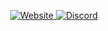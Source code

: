 <p align="center">
  <a href="https://tuixy.netlify.app/" target="_blank">
    <img src="https://img.shields.io/badge/My%20Website-00bfff?style=for-the-badge&logo=google-chrome&logoColor=white" alt="Website"/>
  </a>
  <a href="https://discord.gg/aJwTgWY4BW" target="_blank">
    <img src="https://img.shields.io/badge/My%20Discord%20Server-5865F2?style=for-the-badge&logo=discord&logoColor=white" alt="Discord"/>
  </a>
</p>
